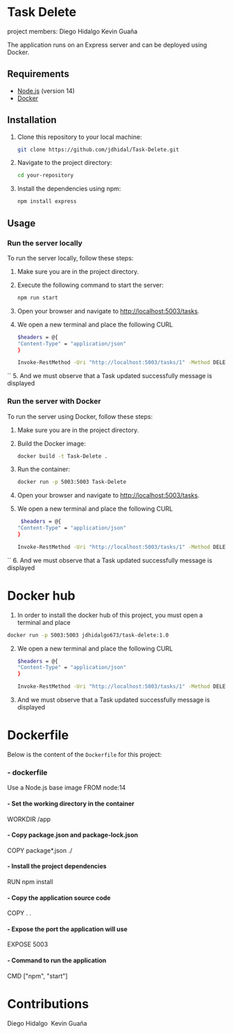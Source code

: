 # Task Delete
project members: 
Diego Hidalgo 
Kevin Guaña

The application runs on an Express server and can be deployed using Docker.
## Requirements

- [Node.js](https://nodejs.org/) (version 14)
- [Docker](https://www.docker.com/get-started)

## Installation
1. Clone this repository to your local machine:

    ```sh
    git clone https://github.com/jdhidal/Task-Delete.git
    ```

2. Navigate to the project directory:

    ```sh
    cd your-repository
    ```

3. Install the dependencies using npm:

    ```sh
    npm install express
    ```
## Usage

### Run the server locally

To run the server locally, follow these steps:

1. Make sure you are in the project directory.

2. Execute the following command to start the server:

    ```sh
    npm run start
    ```

3. Open your browser and navigate to [http://localhost:5003/tasks](http://localhost:5003/tasks).
4. We open a new terminal and place the following CURL
    ``` sh
    $headers = @{
    "Content-Type" = "application/json"
    }

    Invoke-RestMethod -Uri "http://localhost:5003/tasks/1" -Method DELETE -Headers $headers

 ``
 5. And we must observe that a Task updated successfully message is displayed

### Run the server with Docker

To run the server using Docker, follow these steps:

1. Make sure you are in the project directory.

2. Build the Docker image:

    ```sh
    docker build -t Task-Delete .
    ```

3. Run the container:

    ```sh
    docker run -p 5003:5003 Task-Delete
    ```

4. Open your browser and navigate to [http://localhost:5003/tasks](http://localhost:5003/tasks).
5. We open a new terminal and place the following CURL
    ``` sh
     $headers = @{
    "Content-Type" = "application/json"
    }

    Invoke-RestMethod -Uri "http://localhost:5003/tasks/1" -Method DELETE -Headers $headers
    
 ``
 6. And we must observe that a Task updated successfully message is displayed
 
 # Docker hub
1. In order to install the docker hub of this project, you must open a terminal and place
```sh
docker run -p 5003:5003 jdhidalgo673/task-delete:1.0


````
2. We open a new terminal and place the following CURL
    ``` sh
    $headers = @{
    "Content-Type" = "application/json"
    }

    Invoke-RestMethod -Uri "http://localhost:5003/tasks/1" -Method DELETE -Headers $headers
 
3. And we must observe that a Task updated successfully message is displayed

# Dockerfile

Below is the content of the `Dockerfile` for this project:

### - dockerfile
Use a Node.js base image
FROM node:14

#### - Set the working directory in the container
WORKDIR /app

#### - Copy package.json and package-lock.json
COPY package*.json ./

#### - Install the project dependencies
RUN npm install

#### - Copy the application source code
COPY . .

#### - Expose the port the application will use
EXPOSE 5003

#### - Command to run the application
CMD ["npm", "start"]

# Contributions
Diego Hidalgo 
Kevin Guaña
